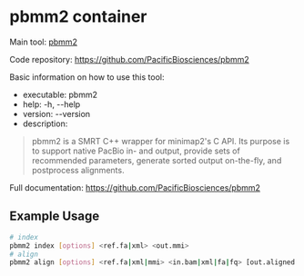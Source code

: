 # pbmm2 container

Main tool: [pbmm2](https://github.com/PacificBiosciences/pbmm2)
  
Code repository: https://github.com/PacificBiosciences/pbmm2

Basic information on how to use this tool:
- executable: pbmm2
- help: -h, --help
- version: --version
- description: 
>pbmm2 is a SMRT C++ wrapper for minimap2's C API. Its purpose is to support native PacBio in- and output, provide sets of recommended parameters, generate sorted output on-the-fly, and postprocess alignments. 

Full documentation: https://github.com/PacificBiosciences/pbmm2

## Example Usage

```bash
# index
pbmm2 index [options] <ref.fa|xml> <out.mmi>
# align
pbmm2 align [options] <ref.fa|xml|mmi> <in.bam|xml|fa|fq> [out.aligned.bam|xml]
```